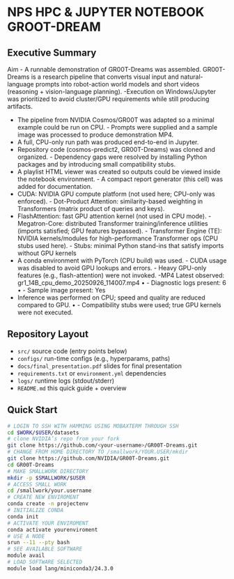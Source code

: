 # NPS HPC & JUPYTER NOTEBOOK GROOT-DREAM

## Executive Summary
Aim - A runnable demonstration of GR00T-Dreams was
assembled. GR00T-Dreams is a research pipeline that converts
visual input and natural-language prompts into robot-action world
models and short videos (reasoning + vision-language planning). 
-Execution on Windows/Jupyter was prioritized to avoid
cluster/GPU requirements while still producing artifacts.
- The pipeline from NVIDIA Cosmos/GR00T was adapted so a
minimal example could be run on CPU. - Prompts were supplied
and a sample image was processed to produce demonstration
MP4.
- A full, CPU-only run path was produced end-to-end in Jupyter.
- Repository code (cosmos-predict2, GR00T-Dreams) was cloned
and organized. - Dependency gaps were resolved by installing
Python packages and by introducing small compatibility stubs.
- A playlist HTML viewer was created so outputs could be viewed
inside the notebook environment. - A compact report generator
(this cell) was added for documentation.
 - CUDA: NVIDIA GPU compute platform (not used here; CPU-only
was enforced). - Dot-Product Attention: similarity-based weighting
in Transformers (matrix product of queries and keys).
- FlashAttention: fast GPU attention kernel (not used in CPU mode).
   -Megatron-Core: distributed Transformer training/inference utilities
(imports satisfied; GPU features bypassed). - Transformer Engine
(TE): NVIDIA kernels/modules for high-performance Transformer
ops (CPU stubs used here). - Stubs: minimal Python stand-ins that
satisfy imports without GPU kernels
- A conda environment with PyTorch (CPU build) was used. - CUDA
usage was disabled to avoid GPU lookups and errors. - Heavy
GPU-only features (e.g., flash-attention) were not invoked.
-MP4 Latest observed:
gr1_14B_cpu_demo_20250926_114007.mp4
• - Diagnostic logs present: 6
• - Sample image present: Yes
- Inference was performed on CPU; speed and quality are reduced
compared to GPU.
• - Compatibility stubs were used; true GPU kernels were not
executed.

## Repository Layout
- `src/`  source code (entry points below)
- `configs/`  run-time configs (e.g., hyperparams, paths)
- `docs/final_presentation.pdf`  slides for final presentation
- `requirements.txt` or `environment.yml`  dependencies
- `logs/`  runtime logs (stdout/stderr)
- `README.md`  this quick guide + overview

## Quick Start
```bash
# LOGIN TO SSH WITH HAMMING USING MOBAXTERM THROUGH SSH
cd $WORK/$USER/datasets
# clone NVIDIA’s repo from your fork
git clone https://github.com/<your-username>/GR00T-Dreams.git
# CHANGE FROM HOME DIRECTORY TO /smallwork/YOUR.USER/mkdir
git clone https://github.com/NVIDIA/GR00T-Dreams.git
cd GR00T-Dreams
# MAKE SMALLWORK DIRECTORY
mkdir -p $SMALLWORK/$USER
# ACCESS SMALL WORK
cd /smallwork/your.username
# CREATE NEW ENVIROMENT
conda create -n projectenv
# INITIALIZE CONDA
conda init
# ACTIVATE YOUR ENVIROMENT
conda activate yourenviroment
# USE A NODE
srun --11 --pty bash
# SEE AVAILABLE SOFTWARE
module avail
# LOAD SOFTWARE SELECTED
module load lang/miniconda3/24.3.0


